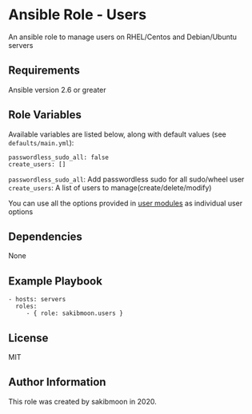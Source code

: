 Ansible Role - Users
=========

An ansible role to manage users on RHEL/Centos and Debian/Ubuntu servers

Requirements
------------

Ansible version 2.6 or greater

Role Variables
--------------

Available variables are listed below, along with default values (see `defaults/main.yml`):

    passwordless_sudo_all: false
    create_users: []

`passwordless_sudo_all`: Add passwordless sudo for all sudo/wheel user
`create_users`: A list of users to manage(create/delete/modify)
    
You can use all the options provided in [user modules](https://docs.ansible.com/ansible/latest/modules/user_module.html) as individual user options

Dependencies
------------

None

Example Playbook
----------------

    - hosts: servers
      roles:
         - { role: sakibmoon.users }

License
-------

MIT

Author Information
------------------

This role was created by sakibmoon in 2020.
